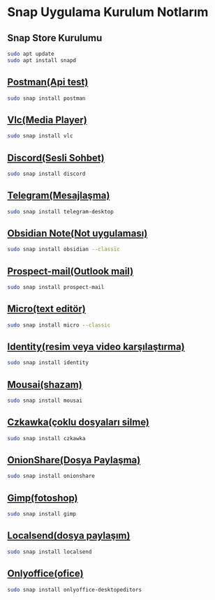 # Snap Uygulama Kurulum Notlarım

## Snap Store Kurulumu

```BASH
sudo apt update
sudo apt install snapd
```

## [Postman(Api test)](https://snapcraft.io/install/postman/ubuntu)

```BASH
sudo snap install postman
```

## [Vlc(Media Player)](https://snapcraft.io/install/vlc/ubuntu)

```BASH
sudo snap install vlc
```

## [Discord(Sesli Sohbet)](https://snapcraft.io/install/discord/ubuntu)

```BASH
sudo snap install discord
```

## [Telegram(Mesajlaşma)](https://snapcraft.io/install/telegram-desktop/ubuntu)

```BASH
sudo snap install telegram-desktop
```

## [Obsidian Note(Not uygulaması)](https://snapcraft.io/install/obsidian/ubuntu)

```BASH
sudo snap install obsidian --classic
```

## [Prospect-mail(Outlook mail)](https://snapcraft.io/install/prospect-mail/ubuntu)

```BASH
sudo snap install prospect-mail
```

## [Micro(text editör)](https://snapcraft.io/install/micro/ubuntu)

```BASH
sudo snap install micro --classic
```

## [Identity(resim veya video karşılaştırma)](https://snapcraft.io/install/identity/ubuntu)

```BASH
sudo snap install identity
```

## [Mousai(shazam)](https://snapcraft.io/install/mousai/ubuntu)

```BASH
sudo snap install mousai
```

## [Czkawka(çoklu dosyaları silme)](https://snapcraft.io/install/czkawka/ubuntu)

```BASH
sudo snap install czkawka
```

## [OnionShare(Dosya Paylaşma)](https://snapcraft.io/install/onionshare/ubuntu)

```BASH
sudo snap install onionshare
```

## [Gimp(fotoshop)](https://snapcraft.io/install/gimp/ubuntu)

```BASH
sudo snap install gimp
```

## [Localsend(dosya paylaşım)](https://snapcraft.io/install/localsend/ubuntu)

```BASH
sudo snap install localsend
```

## [Onlyoffice(ofice)](https://snapcraft.io/install/onlyoffice-desktopeditors/ubuntu)

```BASH
sudo snap install onlyoffice-desktopeditors
```
